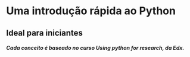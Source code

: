 # Uma introdução rápida ao Python
## Ideal para iniciantes

##### Cada conceito é baseado no curso *Using python for research*, da Edx.
